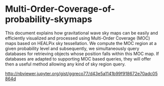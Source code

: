 # Multi-Order-Coverage-of-probability-skymaps
This document explains how gravitational wave sky maps can be easily and efficiently visualized and processed using Multi-Order Coverage (MOC) maps based on HEALPix sky tessellation. We compute the MOC region at a given probability level and subsequently, we simultaneously query databases for retrieving objects whose position falls within this MOC map. If databases are adapted to supporting MOC based queries, they will offer then a useful method allowing any kind of sky region query.

http://nbviewer.jupyter.org/gist/ggreco77/d43e5a1141b99f918672e70adc05864d
